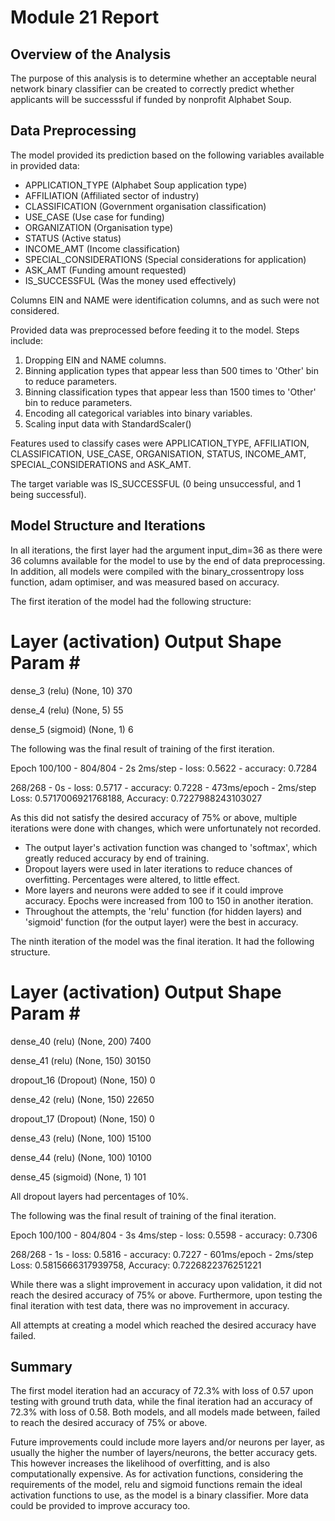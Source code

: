 # Module 21 Report 

## Overview of the Analysis

The purpose of this analysis is to determine whether an acceptable neural network binary classifier can be created to correctly predict whether applicants will be successsful if funded by nonprofit Alphabet Soup.

## Data Preprocessing

The model provided its prediction based on the following variables available in provided data:
- APPLICATION_TYPE (Alphabet Soup application type)
- AFFILIATION (Affiliated sector of industry)
- CLASSIFICATION (Government organisation classification)
- USE_CASE (Use case for funding)
- ORGANIZATION (Organisation type)
- STATUS (Active status)
- INCOME_AMT (Income classification)
- SPECIAL_CONSIDERATIONS (Special considerations for application)
- ASK_AMT (Funding amount requested)
- IS_SUCCESSFUL (Was the money used effectively)

Columns EIN and NAME were identification columns, and as such were not considered.

Provided data was preprocessed before feeding it to the model. Steps include:
1. Dropping EIN and NAME columns.
2. Binning application types that appear less than 500 times to 'Other' bin to reduce parameters.
3. Binning classification types that appear less than 1500 times to 'Other' bin to reduce parameters.
4. Encoding all categorical variables into binary variables.
5. Scaling input data with StandardScaler()

Features used to classify cases were APPLICATION_TYPE, AFFILIATION, CLASSIFICATION, USE_CASE, ORGANISATION, STATUS, INCOME_AMT, SPECIAL_CONSIDERATIONS and ASK_AMT.

The target variable was IS_SUCCESSFUL (0 being unsuccessful, and 1 being successful).

## Model Structure and Iterations

In all iterations, the first layer had the argument input_dim=36 as there were 36 columns available for the model to use by the end of data preprocessing. In addition, all models were compiled with the binary_crossentropy loss function, adam optimiser, and was measured based on accuracy.

The first iteration of the model had the following structure:

 Layer (activation)         Output Shape              Param #   
=================================================================
 dense_3 (relu)             (None, 10)                370       
                                                                 
 dense_4 (relu)             (None, 5)                 55        
                                                                 
 dense_5 (sigmoid)          (None, 1)                 6         

The following was the final result of training of the first iteration.

Epoch 100/100 - 804/804 - 2s 2ms/step - loss: 0.5622 - accuracy: 0.7284

268/268 - 0s - loss: 0.5717 - accuracy: 0.7228 - 473ms/epoch - 2ms/step
Loss: 0.5717006921768188, Accuracy: 0.7227988243103027

As this did not satisfy the desired accuracy of 75% or above, multiple iterations were done with changes, which were unfortunately not recorded.
- The output layer's activation function was changed to 'softmax', which greatly reduced accuracy by end of training.
- Dropout layers were used in later iterations to reduce chances of overfitting. Percentages were altered, to little effect.
- More layers and neurons were added to see if it could improve accuracy. Epochs were increased from 100 to 150 in another iteration.
- Throughout the attempts, the 'relu' function (for hidden layers) and 'sigmoid' function (for the output layer) were the best in accuracy.

The ninth iteration of the model was the final iteration. It had the following structure.

 Layer (activation)          Output Shape              Param #   
=================================================================
 dense_40 (relu)             (None, 200)               7400      
                                                                 
 dense_41 (relu)             (None, 150)               30150     
                                                                 
 dropout_16 (Dropout)        (None, 150)               0         
                                                                 
 dense_42 (relu)             (None, 150)               22650     
                                                                 
 dropout_17 (Dropout)        (None, 150)               0         
                                                                 
 dense_43 (relu)             (None, 100)               15100     
                                                                 
 dense_44 (relu)             (None, 100)               10100     
                                                                 
 dense_45 (sigmoid)          (None, 1)                 101       

All dropout layers had percentages of 10%.

The following was the final result of training of the final iteration.

Epoch 100/100 - 804/804 - 3s 4ms/step - loss: 0.5598 - accuracy: 0.7306

268/268 - 1s - loss: 0.5816 - accuracy: 0.7227 - 601ms/epoch - 2ms/step
Loss: 0.5815666317939758, Accuracy: 0.7226822376251221

While there was a slight improvement in accuracy upon validation, it did not reach the desired accuracy of 75% or above. Furthermore, upon testing the final iteration with test data, there was no improvement in accuracy.

All attempts at creating a model which reached the desired accuracy have failed.

## Summary

The first model iteration had an accuracy of 72.3% with loss of 0.57 upon testing with ground truth data, while the final iteration had an accuracy of 72.3% with loss of 0.58. Both models, and all models made between, failed to reach the desired accuracy of 75% or above.

Future improvements could include more layers and/or neurons per layer, as usually the higher the number of layers/neurons, the better accuracy gets. This however increases the likelihood of overfitting, and is also computationally expensive. As for activation functions, considering the requirements of the model, relu and sigmoid functions remain the ideal activation functions to use, as the model is a binary classifier. More data could be provided to improve accuracy too.